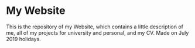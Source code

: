 # My Website

This is the repository of my Website, which contains a little description of me, all of my projects for university and personal, and my CV. 
Made on July 2019 holidays.

